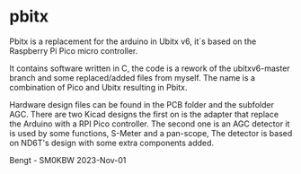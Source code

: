 # pbitx

Pbitx is a replacement for the arduino in Ubitx v6, it´s based on the Raspberry Pi Pico micro controller.

It contains software written in C, the code is a rework of the ubitxv6-master branch and some replaced/added files from myself.
The name is a combination of Pico and Ubitx resulting in Pbitx.  

Hardware design files can be found in the PCB folder and the subfolder AGC.
There are two Kicad designs the first on is the adapter that replace the Arduino with a RPI Pico controller. The second one is an
AGC detector it is used by some functions, S-Meter and a pan-scope, The detector is based on ND6T's design with some extra components added.

Bengt - SM0KBW 	2023-Nov-01 






